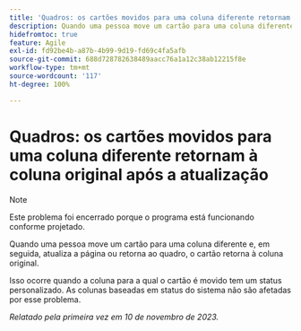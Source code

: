```yaml
---
title: 'Quadros: os cartões movidos para uma coluna diferente retornam à coluna original após a atualização'
description: Quando uma pessoa move um cartão para uma coluna diferente e, em seguida, atualiza a página ou retorna ao quadro, o cartão retorna à coluna original.
hidefromtoc: true
feature: Agile
exl-id: fd92be4b-a87b-4b99-9d19-fd69c4fa5afb
source-git-commit: 688d728782638489aacc76a1a12c38ab12215f8e
workflow-type: tm+mt
source-wordcount: '117'
ht-degree: 100%

---
```


# Quadros: os cartões movidos para uma coluna diferente retornam à coluna original após a atualização

>[!NOTE]
>
>Este problema foi encerrado porque o programa está funcionando conforme projetado.

Quando uma pessoa move um cartão para uma coluna diferente e, em seguida, atualiza a página ou retorna ao quadro, o cartão retorna à coluna original.

Isso ocorre quando a coluna para a qual o cartão é movido tem um status personalizado. As colunas baseadas em status do sistema não são afetadas por esse problema.

_Relatado pela primeira vez em 10 de novembro de 2023._
